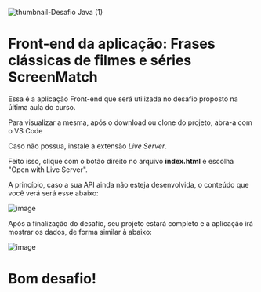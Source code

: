 ![thumbnail-Desafio Java (1)](https://github.com/jacqueline-oliveira/3356-java-desafio-front/assets/66698429/6f1cf2db-ca91-493b-b37c-2c08ad2afc50)

# Front-end da aplicação: Frases clássicas de filmes e séries ScreenMatch

Essa é a aplicação Front-end que será utilizada no desafio proposto na última aula do curso.

Para visualizar a mesma, após o download ou clone do projeto, abra-a com o VS Code

Caso não possua, instale a extensão *Live Server*.

Feito isso, clique com o botão direito no arquivo **index.html** e escolha "Open with Live Server".

A princípio, caso a sua API ainda não esteja desenvolvida, o conteúdo que você verá será esse abaixo:


![image](https://github.com/jacqueline-oliveira/3356-java-desafio-front/assets/66698429/4b612a93-09d8-4376-8c30-8b18fbecd2fc)



Após a finalização do desafio, seu projeto estará completo e a aplicação irá mostrar os dados, de forma similar à abaixo:


![image](https://github.com/jacqueline-oliveira/3356-java-desafio-front/assets/66698429/bbd2799d-1360-4f0d-9330-f3a002c1a8c4)


# Bom desafio!

